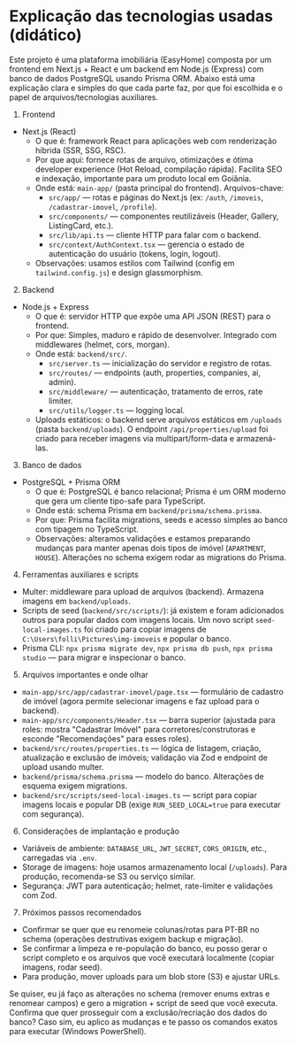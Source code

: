 # Explicação das tecnologias usadas (didático)

Este projeto é uma plataforma imobiliária (EasyHome) composta por um frontend em Next.js + React e um backend em Node.js (Express) com banco de dados PostgreSQL usando Prisma ORM. Abaixo está uma explicação clara e simples do que cada parte faz, por que foi escolhida e o papel de arquivos/tecnologias auxiliares.

1) Frontend
- Next.js (React)
  - O que é: framework React para aplicações web com renderização híbrida (SSR, SSG, RSC).
  - Por que aqui: fornece rotas de arquivo, otimizações e ótima developer experience (Hot Reload, compilação rápida). Facilita SEO e indexação, importante para um produto local em Goiânia.
  - Onde está: `main-app/` (pasta principal do frontend). Arquivos-chave:
    - `src/app/` — rotas e páginas do Next.js (ex: `/auth`, `/imoveis`, `/cadastrar-imovel`, `/profile`).
    - `src/components/` — componentes reutilizáveis (Header, Gallery, ListingCard, etc.).
    - `src/lib/api.ts` — cliente HTTP para falar com o backend.
    - `src/context/AuthContext.tsx` — gerencia o estado de autenticação do usuário (tokens, login, logout).
  - Observações: usamos estilos com Tailwind (config em `tailwind.config.js`) e design glassmorphism.

2) Backend
- Node.js + Express
  - O que é: servidor HTTP que expõe uma API JSON (REST) para o frontend.
  - Por que: Simples, maduro e rápido de desenvolver. Integrado com middlewares (helmet, cors, morgan).
  - Onde está: `backend/src/`.
    - `src/server.ts` — inicialização do servidor e registro de rotas.
    - `src/routes/` — endpoints (auth, properties, companies, ai, admin).
    - `src/middleware/` — autenticação, tratamento de erros, rate limiter.
    - `src/utils/logger.ts` — logging local.
  - Uploads estáticos: o backend serve arquivos estáticos em `/uploads` (pasta `backend/uploads`). O endpoint `/api/properties/upload` foi criado para receber imagens via multipart/form-data e armazená-las.

3) Banco de dados
- PostgreSQL + Prisma ORM
  - O que é: PostgreSQL é banco relacional; Prisma é um ORM moderno que gera um cliente tipo-safe para TypeScript.
  - Onde está: schema Prisma em `backend/prisma/schema.prisma`.
  - Por que: Prisma facilita migrations, seeds e acesso simples ao banco com tipagem no TypeScript.
  - Observações: alteramos validações e estamos preparando mudanças para manter apenas dois tipos de imóvel (`APARTMENT`, `HOUSE`). Alterações no schema exigem rodar as migrations do Prisma.

4) Ferramentas auxiliares e scripts
- Multer: middleware para upload de arquivos (backend). Armazena imagens em `backend/uploads`.
- Scripts de seed (`backend/src/scripts/`): já existem e foram adicionados outros para popular dados com imagens locais. Um novo script `seed-local-images.ts` foi criado para copiar imagens de `C:\Users\folli\Pictures\img-imoveis` e popular o banco.
- Prisma CLI: `npx prisma migrate dev`, `npx prisma db push`, `npx prisma studio` — para migrar e inspecionar o banco.

5) Arquivos importantes e onde olhar
- `main-app/src/app/cadastrar-imovel/page.tsx` — formulário de cadastro de imóvel (agora permite selecionar imagens e faz upload para o backend).
- `main-app/src/components/Header.tsx` — barra superior (ajustada para roles: mostra "Cadastrar Imóvel" para corretores/construtoras e esconde "Recomendações" para esses roles).
- `backend/src/routes/properties.ts` — lógica de listagem, criação, atualização e exclusão de imóveis; validação via Zod e endpoint de upload usando multer.
- `backend/prisma/schema.prisma` — modelo do banco. Alterações de esquema exigem migrations.
- `backend/src/scripts/seed-local-images.ts` — script para copiar imagens locais e popular DB (exige `RUN_SEED_LOCAL=true` para executar com segurança).

6) Considerações de implantação e produção
- Variáveis de ambiente: `DATABASE_URL`, `JWT_SECRET`, `CORS_ORIGIN`, etc., carregadas via `.env`.
- Storage de imagens: hoje usamos armazenamento local (`/uploads`). Para produção, recomenda-se S3 ou serviço similar.
- Segurança: JWT para autenticação; helmet, rate-limiter e validações com Zod.

7) Próximos passos recomendados
- Confirmar se quer que eu renomeie colunas/rotas para PT-BR no schema (operações destrutivas exigem backup e migração).
- Se confirmar a limpeza e re-população do banco, eu posso gerar o script completo e os arquivos que você executará localmente (copiar imagens, rodar seed).
- Para produção, mover uploads para um blob store (S3) e ajustar URLs.

Se quiser, eu já faço as alterações no schema (remover enums extras e renomear campos) e gero a migration + script de seed que você executa. Confirma que quer prosseguir com a exclusão/recriação dos dados do banco? Caso sim, eu aplico as mudanças e te passo os comandos exatos para executar (Windows PowerShell).